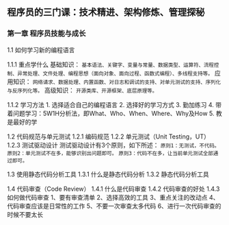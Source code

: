 <!--
 * @Descripttion: 
 * @Author: Gorgio.Liu
 * @version: 
 * @Date: 2023-03-30 20:14:45
 * @LastEditors: Gorgio.Liu
 * @LastEditTime: 2023-03-31 22:33:20
-->
## 程序员的三门课：技术精进、架构修炼、管理探秘

### 第一章 程序员技能与成长

1.1 如何学习新的编程语言

  1.1.1 重点学什么
    基础知识：
      `基本语法、关键字、变量与常量、数据类型、运算符、流程控制、异常处理、文件处理、编程思想（面向对象、面向过程、函数式编程）、多线程支持等。`
    应用知识：
      `网络请求、数据处理、内置函数、对日志和调试的支持、对单元测试的支持、序列化与反序列化等。`
    高级知识：
      `开源类库、开源框架、底层原理等。`
  
  1.1.2 学习方法
    1. 选择适合自己的编程语言
    2. 选择好的学习方式
    3. 勤加练习
    4. 带着问题学习：5W1H分析法，即What、Who、When、Where、Why及How
    5. 教是最好的学

1.2 代码规范与单元测试
  1.2.1 编码规范
  1.2.2 单元测试（Unit Testing，UT）
  1.2.3 测试驱动设计
    测试驱动设计有3个原则，如下所述：
      `原则1：无测试，不代码。`
      `原则2：单元测试不在多，能够识别出问题即可。`
      `原则3：代码不在多，让当前单元测试全部通过即可。`

1.3 使用静态代码分析工具
  1.3.1 什么是静态代码分析
  1.3.2 静态代码分析工具

1.4 代码审查（Code Review）
  1.4.1 什么是代码审查
  1.4.2 代码审查的好处
  1.4.3 如何做代码审查
    1、要有审查清单
    2、选择高效的工具
    3、重点关注的改动点
    4、代码审查应该是日常性的工作
    5、不要一次审查太多代码
    6、进行一次代码审查的时候不要太长
    